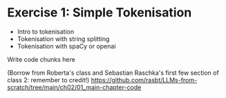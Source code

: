 # Exercise 1: Simple Tokenisation
- Intro to tokenisation
- Tokenisation with string splitting 
- Tokenisation with spaCy or openai 

Write code chunks here 

(Borrow from Roberta's class and Sebastian Raschka's first few section of class 2: remember to credit!)
https://github.com/rasbt/LLMs-from-scratch/tree/main/ch02/01_main-chapter-code